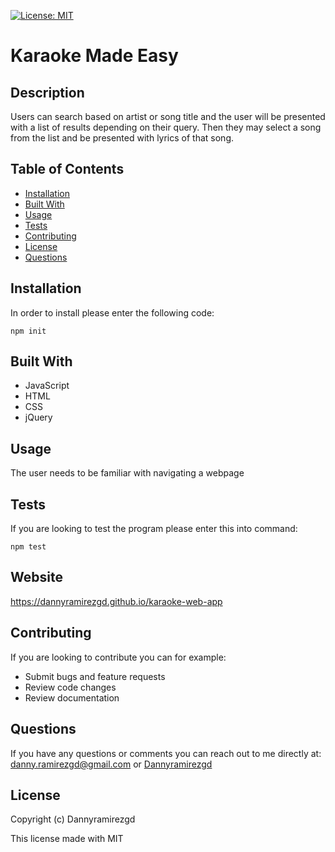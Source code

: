 
  [![License: MIT](https://img.shields.io/badge/License-MIT-yellow.svg)](https://opensource.org/licenses/MIT)
# Karaoke Made Easy

## Description
Users can search based on artist or song title and the user will be presented with a list of results depending on their query. Then they may select a song from the list and be presented with lyrics of that song. 

## Table of Contents
* [Installation](#installation)
* [Built With](#built)
* [Usage](#usage)
* [Tests](#tests)
* [Contributing](#contributing)
* [License](#license)
* [Questions](#questions)
## Installation
In order to install please enter the following code:
```
npm init
```
## Built With
* JavaScript
* HTML
* CSS
* jQuery

## Usage
The user needs to be familiar with navigating a webpage

## Tests
If you are looking to test the program please enter this into command: 
```
npm test
```
## Website
https://dannyramirezgd.github.io/karaoke-web-app

## Contributing

  If you are looking to contribute you can for example: 
  * Submit bugs and feature requests
* Review code changes
* Review documentation


## Questions
If you have any questions or comments you can reach out to me directly at: danny.ramirezgd@gmail.com or [Dannyramirezgd](https://github.com/Dannyramirezgd)
  
  ## License
  Copyright (c) Dannyramirezgd

  This license made with MIT
  
